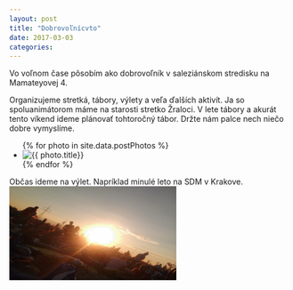```yaml
---
layout: post
title: "Dobrovoľnícvto"
date: 2017-03-03
categories:
---
```


Vo voľnom čase pôsobím ako dobrovoľník v saleziánskom stredisku na Mamateyovej 4. 

<!--more-->

Organizujeme stretká, tábory, výlety a veľa ďalších aktivít. Ja so spoluanimátorom máme na starosti stretko Žraloci. V lete tábory a akurát tento víkend ideme plánovať tohtoročný tábor. Držte nám palce nech niečo dobre vymyslíme. 


<ul class="photo-gallery">
{% for photo in site.data.postPhotos %}
  <li>
   		<img src="{{ site.image_base }}{{ photo.image_path }}" alt="{{ photo.title}}" />
  </li>
{% endfor %}
</ul>


Občas ideme na výlet. Napríklad minulé leto na SDM v Krakove.
<img src="/assets/images/krakow2016.jpg" style="max-width: 300px;"/>	